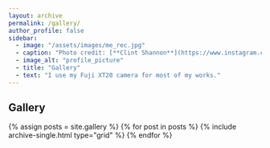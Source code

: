 ```yaml
---
layout: archive
permalink: /gallery/
author_profile: false
sidebar:
  - image: "/assets/images/me_rec.jpg"
  - caption: "Photo credit: [**Clint Shannon**](https://www.instagram.com/clint_shannon/)"
  - image_alt: "profile_picture"
  - title: "Gallery"
  - text: "I use my Fuji XT20 camera for most of my works."
---
```


## Gallery

<div class="grid__wrapper">
  {% assign posts = site.gallery %}
  {% for post in posts %}
    {% include archive-single.html type="grid" %}
  {% endfor %}
</div>
